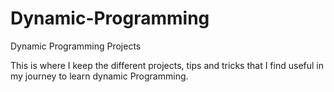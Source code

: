 # Dynamic-Programming
Dynamic Programming Projects

This is where I keep the different projects, tips and tricks that I find useful in my journey to learn dynamic Programming.
